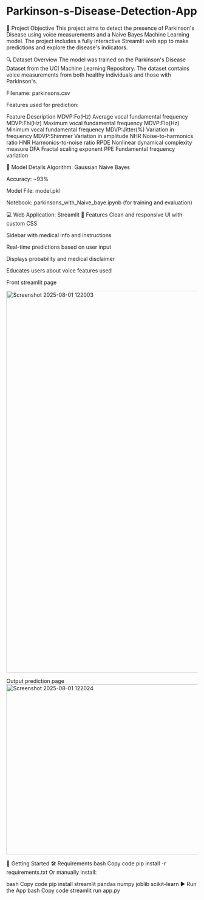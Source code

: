 # Parkinson-s-Disease-Detection-App
🎯 Project Objective This project aims to detect the presence of Parkinson's Disease using voice measurements and a Naive Bayes Machine Learning model. The project includes a fully interactive Streamlit web app to make predictions and explore the disease's indicators.

🔍 Dataset Overview
The model was trained on the Parkinson's Disease Dataset from the UCI Machine Learning Repository. The dataset contains voice measurements from both healthy individuals and those with Parkinson's.

Filename: parkinsons.csv

Features used for prediction:

Feature	Description
MDVP:Fo(Hz)	Average vocal fundamental frequency
MDVP:Fhi(Hz)	Maximum vocal fundamental frequency
MDVP:Flo(Hz)	Minimum vocal fundamental frequency
MDVP:Jitter(%)	Variation in frequency
MDVP:Shimmer	Variation in amplitude
NHR	Noise-to-harmonics ratio
HNR	Harmonics-to-noise ratio
RPDE	Nonlinear dynamical complexity measure
DFA	Fractal scaling exponent
PPE	Fundamental frequency variation

🧪 Model Details
Algorithm: Gaussian Naive Bayes

Accuracy: ~93%

Model File: model.pkl

Notebook: parkinsons_with_Naive_baye.ipynb (for training and evaluation)

💻 Web Application: Streamlit
🔧 Features
Clean and responsive UI with custom CSS

Sidebar with medical info and instructions

Real-time predictions based on user input

Displays probability and medical disclaimer

Educates users about voice features used

Front streamlit page

<img width="1908" height="1004" alt="Screenshot 2025-08-01 122003" src="https://github.com/user-attachments/assets/fb7a4960-6546-41fc-9f60-83b27b1a93a8" />


Output prediction page
<img width="1896" height="448" alt="Screenshot 2025-08-01 122024" src="https://github.com/user-attachments/assets/0f4ac060-d0b7-461d-8906-3483817f0a1a" />


🚀 Getting Started
🛠 Requirements
bash
Copy code
pip install -r requirements.txt
Or manually install:

bash
Copy code
pip install streamlit pandas numpy joblib scikit-learn
▶️ Run the App
bash
Copy code
streamlit run app.py
